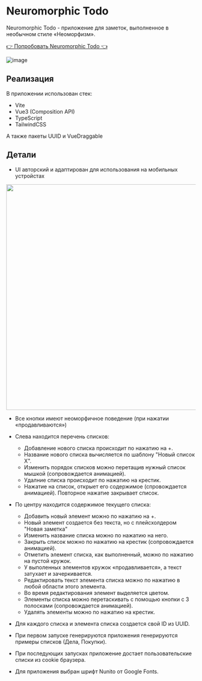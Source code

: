 # Neuromorphic Todo

Neuromorphic Todo - приложение для заметок, выполненное в необычном стиле «Неоморфизм».

[👉 Попробовать Neuromorphic Todo 👈](https://rdjake.github.io/Neuromorphic-Todo/)


![image](https://user-images.githubusercontent.com/60819667/200178619-af3538ae-2c0a-44f2-a7b5-7cacdc036599.png)

## Реализация

В приложении использован стек:
* Vite
* Vue3 (Composition API) 
* TypeScript 
* TailwindCSS

А также пакеты UUID и VueDraggable

## Детали
* UI авторский и адаптирован для использования на мобильных устройстах
<img src="https://your-image-url.type](https://user-images.githubusercontent.com/60819667/205435915-7b12d462-433f-4871-aafb-0bf87c1df7cd.png" width="600">


* Все кнопки имеют неоморфичное поведение (при нажатии «продавливаются»)
* Слева находится перечень списков:
  * Добавление нового списка происходит по нажатию на +.
  * Название нового списка вычисляется по шаблону "Новый список X". 
  * Изменить порядок списков можно перетащив нужный список мышкой (сопровождается анимацией). 
  * Удалние списка происходит по нажатию на крестик.
  * Нажатие на список, открыет его содержимое (спровождается анимацией). Повторное нажатие закрывает список.

* По центру находится содержимое текущего списка:
  * Добавить новый элемент можно по нажатию на +.
  * Новый элемент создается без текста, но с плейсхолдером "Новая заметка"
  * Изменить название списка можно по нажатию на него.
  * Закрыть список можно по нажатию на крестик (сопровождается анимацией).
  * Отметить элемент списка, как выполненный, можно по нажатию на пустой кружок.
  * У выполенных элементов кружок «продавливается», а текст затухает и зачеркивается.
  * Редактировать текст элемента списка можно по нажатию в любой области этого элемента.
  * Во время редактирования элемент выделяется цветом.
  * Элементы списка можно перетаскивать с помощью кнопки с 3 полосками (сопровождается анимацией).
  * Удалять элементы можно по нажатию на крестик.
  
* Для каждого списка и элемента списка создается свой ID из UUID.
* При первом запуске генерируются приложения генерируются примеры списков (Дела, Покупки).
* При последующих запусках приложение достает пользовательские списки из cookie браузера.
* Для приложения выбран шрифт Nunito от Google Fonts. 
  
  

